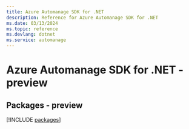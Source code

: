 ```yaml
---
title: Azure Automanage SDK for .NET
description: Reference for Azure Automanage SDK for .NET
ms.date: 03/13/2024
ms.topic: reference
ms.devlang: dotnet
ms.service: automanage
---
```

# Azure Automanage SDK for .NET - preview
## Packages - preview
[!INCLUDE [packages](automanage-index.md)]
